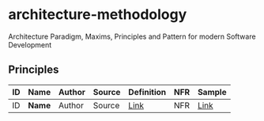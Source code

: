 # architecture-methodology
Architecture Paradigm, Maxims, Principles and Pattern for modern Software Development 



## Principles

| ID  | Name | Author | Source | Definition| NFR | Sample                          
|:--- |:---  |:---    |:---    |:---       |:--- |:---           
| ID  | **Name** | Author | Source | [Link](http://google.de) | NFR | [Link](http://google.de)   
